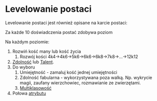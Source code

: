 # Levelowanie postaci

Levelowanie postaci jest również opisane na karcie postaci:

Za każde 10 doświadczenia postać zdobywa poziom

Na każdym poziomie:
1. Rozwiń kość many lub kość życia
   1. Rozwój kości 4k4->4k6->5k6->6k6->6k8->7k8->...->12k12
2. [Zdolność](#file-zdolnosc-md) lub [Talent](#file-talent-md).
3. Do wyboru
   1. Umiejętność - zamaluj kość jednej umiejętności
   2. Zdolność fabularna - wykorzystywana poza walką. Np. wykrycie magii, zaufany wierzchowiec, rozmawianie ze zwierzętami.
   3. [Multiklasowość](#file-multiklasowosc-md)
4. Połowa [atrybutu](#file-atrybuty-md)
